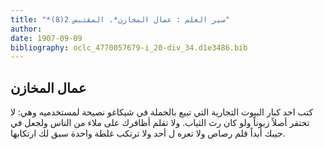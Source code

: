 ```yaml
---
title: "*سير العلم : عمال المخازن*. المقتبس 2(8)"
author: 
date: 1907-09-09
bibliography: oclc_4770057679-i_20-div_34.d1e3486.bib
---
```




##  عمال المخازن 


 كتب  احد  كبار البيوت التجارية التي تبيع بالجملة في شيكاغو نصيحة لمستخدميه وهي: لا تحتقر أصلاً زبوناً ولو كان رث الثياب. ولا تقلم أظافرك على ملاء من الناس ولجعل في جيبك أبداً قلم رصاص ولا تعره ل  أحد  ولا ترتكب غلطة واحدة سبق لك ارتكابها. 
